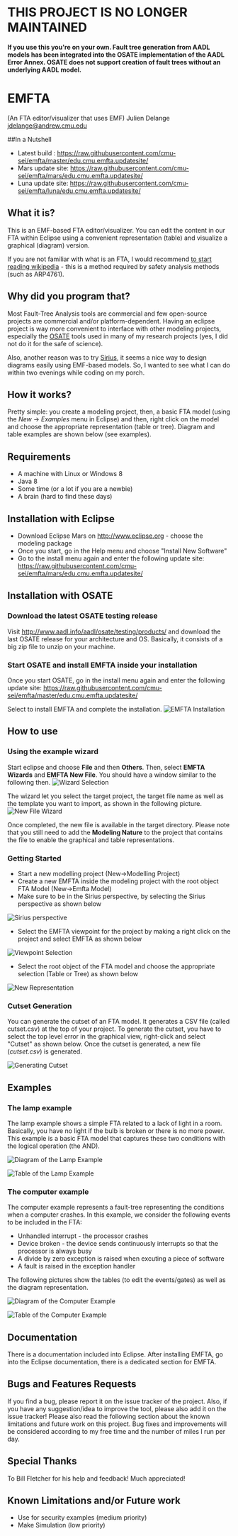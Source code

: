 # THIS PROJECT IS NO LONGER MAINTAINED
**If you use this you're on your own. Fault tree generation from AADL models has been integrated into the OSATE implementation of the AADL Error Annex. OSATE does not support creation of fault trees without an underlying AADL model.**

# EMFTA
(An FTA editor/visualizer that uses EMF)
                             Julien Delange <jdelange@andrew.cmu.edu>

##In a Nutshell
* Latest build : https://raw.githubusercontent.com/cmu-sei/emfta/master/edu.cmu.emfta.updatesite/
* Mars update site: https://raw.githubusercontent.com/cmu-sei/emfta/mars/edu.cmu.emfta.updatesite/
* Luna update site: https://raw.githubusercontent.com/cmu-sei/emfta/luna/edu.cmu.emfta.updatesite/

## What it is?
This is an EMF-based FTA editor/visualizer. You can edit the content
in our FTA within Eclipse using a convenient representation (table)
and visualize a graphical (diagram) version.

If you are not familiar with what is an FTA, I would recommend
[to start reading wikipedia](http://en.wikipedia.org/wiki/Fault_tree_analysis) - this
is a method required by safety analysis methods (such as ARP4761).


## Why did you program that?
Most Fault-Tree Analysis tools are commercial and few open-source projects
are commercial and/or platform-dependent. Having an eclipse project
is way more convenient to interface with other modeling projects, 
especially the [OSATE](https://github.com/osate) tools used in many
of my research projects (yes, I did not do it for the safe of science).

Also, another reason was to try [Sirius](https://www.eclipse.org/sirius/), it
seems a nice way to design diagrams easily using EMF-based models. So, I wanted
to see what I can do within two evenings while coding on my porch.


## How it works?
Pretty simple: you create a modeling project, then, a basic FTA model
(using the *New* -> *Examples* menu in Eclipse) and then, right click
on the model and choose the appropriate representation (table
or tree). Diagram and table examples are shown below (see examples).

## Requirements
* A machine with Linux or Windows 8
* Java 8
* Some time (or a lot if you are a newbie)
* A brain (hard to find these days)

## Installation with Eclipse
* Download Eclipse Mars on http://www.eclipse.org - choose the modeling package
* Once you start, go in the Help menu and choose "Install New Software"
* Go to the install menu again and enter the following update site: https://raw.githubusercontent.com/cmu-sei/emfta/mars/edu.cmu.emfta.updatesite/


## Installation with OSATE
### Download the latest OSATE testing release 
Visit http://www.aadl.info/aadl/osate/testing/products/ and download
the last OSATE release for your architecture and OS. Basically,
it consists of a big zip file to unzip on your machine.

### Start OSATE and install EMFTA inside your installation
Once you start OSATE, go in the install menu again and enter the 
following update site: https://raw.githubusercontent.com/cmu-sei/emfta/master/edu.cmu.emfta.updatesite/

Select to install EMFTA and complete the installation.
![EMFTA Installation](https://raw.githubusercontent.com/cmu-sei/emfta/master/doc/pics/emfta-install.png "Installation of EMFTA")


## How to use

### Using the example wizard
Start eclipse and choose **File** and then **Others**. Then, select **EMFTA Wizards** and **EMFTA New File**.
You should have a window similar to the following then.
![Wizard Selection](https://raw.githubusercontent.com/cmu-sei/emfta/master/doc/pics/wizard-selection.png "Wizard Selection")

The wizard let you select the target project, the target file name as well as the template you want to import, as shown in the following picture.
![New File Wizard](https://raw.githubusercontent.com/cmu-sei/emfta/master/doc/pics/wizard-page2.png "New File Wizard")

Once completed, the new file is available in the target directory. Please note that you still need to add the **Modeling Nature** to the project that contains the file to enable the graphical and table representations.

### Getting Started
* Start a new modelling project (New->Modelling Project)
* Create a new EMFTA inside the modeling project with the root object FTA Model (New->Emfta Model)
* Make sure to be in the Sirius perspective, by selecting the Sirius perspective as shown below

![Sirius perspective](https://raw.githubusercontent.com/cmu-sei/emfta/master/doc/pics/sirius-perspective.png "Sirius Perspective")


* Select the EMFTA viewpoint for the project by making a right click on the project and select EMFTA as shown below

![Viewpoint Selection](https://raw.githubusercontent.com/cmu-sei/emfta/master/doc/pics/viewpoint-selection.png "Viewpoint Selection")

* Select the root object of the FTA model and choose the appropriate selection (Table or Tree) as shown below

![New Representation](https://raw.githubusercontent.com/cmu-sei/emfta/master/doc/pics/new-representation.png "New Representation")


### Cutset Generation
You can generate the cutset of an FTA model. It generates a CSV file (called cutset.csv) at the top of your project.
To generate the cutset, you have to select the top level error in the graphical view, right-click and select "Cutset"
as shown below. Once the cutset is generated, a new file (*cutset.csv*) is generated.

![Generating Cutset](https://raw.githubusercontent.com/cmu-sei/emfta/master/doc/pics/cutset.png "Generating Cutset")


## Examples

### The lamp example
The lamp example shows a simple FTA related to a lack of light
in a room. Basically, you have no light if the bulb is broken
or there is no more power. This example is a basic FTA model
that captures these two conditions with the logical operation (the AND).


![Diagram of the Lamp Example](https://github.com/cmu-sei/emfta/raw/master/example.emfta/imgs/example1-diagram.png "Diagram of the lamp example")


![Table of the Lamp Example](https://github.com/cmu-sei/emfta/raw/master/example.emfta/imgs/example1-table.png "Table for editing the Gates/Events of the lamp example")


### The computer example
The computer example represents a fault-tree representing
the conditions when a computer crashes. In this
example, we consider the following events to be included in the FTA:
* Unhandled interrupt - the processor crashes
* Device broken - the device sends continuously interrupts so that the processor is always busy
* A divide by zero exception is raised when excuting a piece of software
* A fault is raised in the exception handler

The following pictures show the tables (to edit the events/gates) as well as the diagram representation.

![Diagram of the Computer Example](https://github.com/cmu-sei/emfta/raw/master/example.emfta/imgs/example2-diagram.png "Diagram of the computer example")

![Table of the Computer Example](https://github.com/cmu-sei/emfta/raw/master/example.emfta/imgs/example2-table.png "Table for editing the Gates/Events of the computer example")


## Documentation
There is a documentation included into Eclipse. After installing EMFTA,
go into the Eclipse documentation, there is a dedicated section for EMFTA.

## Bugs and Features Requests
If you find a bug, please report it on the issue tracker of the project.
Also, if you have any suggestion/idea to improve the tool, please also add it
on the issue tracker! Please also read the following section about the known
limitations and future work on this project. Bug fixes and improvements
will be considered according to my free time and the number of miles I run per day.

## Special Thanks
To Bill Fletcher for his help and feedback! Much appreciated!

## Known Limitations and/or Future work
* Use for security examples (medium priority)
* Make Simulation (low priority)
